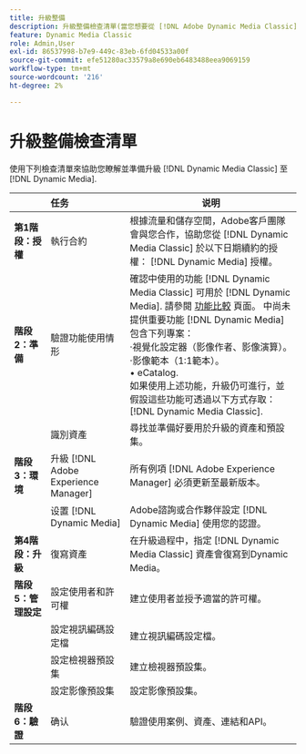 ```yaml
---
title: 升級整備
description: 升級整備檢查清單(當您想要從 [!DNL Adobe Dynamic Media Classic] 至 [!DNL Dynamic Media] 於 [!DNL Adobe Experience Manager].
feature: Dynamic Media Classic
role: Admin,User
exl-id: 86537998-b7e9-449c-83eb-6fd04533a00f
source-git-commit: efe51280ac33579a8e690eb6483488eea9069159
workflow-type: tm+mt
source-wordcount: '216'
ht-degree: 2%

---
```


# 升級整備檢查清單

使用下列檢查清單來協助您瞭解並準備升級 [!DNL Dynamic Media Classic] 至 [!DNL Dynamic Media].

|  | 任务 | 说明 |
| :--- | :--- | --- |
| **第1階段：授權** | 執行合約 | 根據流量和儲存空間，Adobe客戶團隊會與您合作，協助您從 [!DNL Dynamic Media Classic] 於以下日期續約的授權： [!DNL Dynamic Media] 授權。 |
| **階段2：準備** | 驗證功能使用情形 | 確認中使用的功能 [!DNL Dynamic Media Classic] 可用於 [!DNL Dynamic Media]. 請參閱 [功能比較](/help/upgrade-feature-comparison.md) 頁面。 中尚未提供重要功能 [!DNL Dynamic Media] 包含下列專案：<br>·視覺化設定器（影像作者、影像演算）。<br>·影像範本（1:1範本）。<br>• eCatalog.<br>如果使用上述功能，升級仍可進行，並假設這些功能可透過以下方式存取： [!DNL Dynamic Media Classic]. |
|  | 識別資產 | 尋找並準備好要用於升級的資產和預設集。 |
| **階段3：環境** | 升級 [!DNL Adobe Experience Manager] | 所有例項 [!DNL Adobe Experience Manager] 必須更新至最新版本。 |
|  | 设置 [!DNL Dynamic Media] | Adobe諮詢或合作夥伴設定 [!DNL Dynamic Media] 使用您的認證。 |
| **第4階段：升級** | 復寫資產 | 在升級過程中，指定 [!DNL Dynamic Media Classic] 資產會復寫到Dynamic Media。 |
| **階段5：管理設定** | 設定使用者和許可權 | 建立使用者並授予適當的許可權。 |
|  | 設定視訊編碼設定檔 | 建立視訊編碼設定檔。 |
|  | 設定檢視器預設集 | 建立檢視器預設集。 |
|  | 設定影像預設集 | 設定影像預設集。 |
| **階段6：驗證** | 确认 | 驗證使用案例、資產、連結和API。 |
